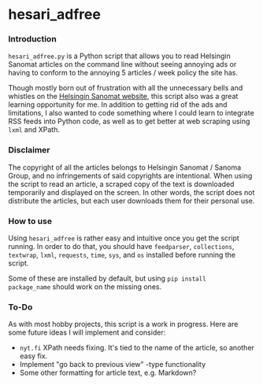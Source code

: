 # hesari_adfree

### Introduction 
<code>hesari_adfree.py</code> is a Python script that allows you to read Helsingin Sanomat articles on the command line without seeing 
annoying ads or having to conform to the 
annoying 5 articles / week policy the site has.

Though mostly born out of frustration with all the unnecessary bells and whistles on the <a href="https://www.hs.fi">Helsingin Sanomat website</a>, this script 
also was a great 
learning opportunity for me. In addition to getting rid of the ads and limitations, I also wanted to code something where I could learn to integrate RSS feeds into Python code, as well as to get better at web scraping using <code>lxml</code> and XPath.

### Disclaimer
The copyright of all the articles belongs to Helsingin Sanomat / Sanoma Group, and no infringements of said copyrights are intentional. When using the script to read an article, a scraped copy of the text is downloaded temporarily and displayed on the screen. In other words, the script does not distribute the articles, but each user downloads them for their personal use.

### How to use
Using <code>hesari_adfree</code> is rather easy and intuitive once you get the script running. In order to do that, you should have <code>feedparser</code>, <code>collections</code>, <code>textwrap</code>, <code>lxml</code>, <code>requests</code>, <code>time</code>, <code>sys</code>, and <code>os</code> installed before running the script. 

Some of these are installed by default, but using <code>pip install package_name</code> should work on the missing ones.

### To-Do
As with most hobby projects, this script is a work in progress. Here are some future ideas I will implement and consider:
- <code>nyt.fi</code> XPath needs fixing. It's tied to the name of the article, so another easy fix.
- Implement "go back to previous view" -type functionality
- Some other formatting for article text, e.g. Markdown?
